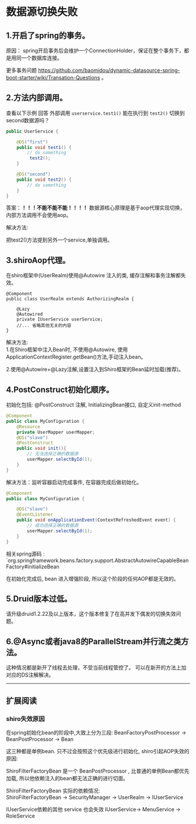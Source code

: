 # 数据源切换失败

## 1.开启了spring的事务。

原因： spring开启事务后会维护一个ConnectionHolder，保证在整个事务下，都是用同一个数据库连接。

更多事务问题 https://github.com/baomidou/dynamic-datasource-spring-boot-starter/wiki/Transation-Questions 。

## 2.方法内部调用。

查看以下示例 回答 外部调用 `userservice.test1()` 能在执行到 `test2()` 切换到second数据源吗？  

```java
public UserService {

    @DS("first")
    public void test1() {
        // do something
         test2();
    }

    @DS("second")
    public void test2() {
        // do something
    }
}

```

答案：**！！！不能不能不能！！！！** 数据源核心原理是基于aop代理实现切换，内部方法调用不会使用aop。

解决方法:

把test2()方法提到另外一个service,单独调用。

## 3.shiroAop代理。

在shiro框架中(UserRealm)使用@Autowire 注入的类, 缓存注解和事务注解都失效。  

```
@Component
public class UserRealm extends AuthorizingRealm {

    @Lazy
    @Autowired
    private IUserService userService;
	//... 省略其他无关的内容
}
```

解决方法:  
1.在Shiro框架中注入Bean时, 不使用@Autowire, 使用ApplicationContextRegister.getBean()方法,手动注入bean。

2.使用@Autowire+@Lazy注解,设置注入到Shiro框架的Bean延时加载(推荐)。

## 4.PostConstruct初始化顺序。

初始化包括: @PostConstruct 注解, InitializingBean接口, 自定义init-method

```java
@Component
public class MyConfiguration {
    @Resource
    private UserMapper userMapper;
    @DS("slave")
    @PostConstruct
    public void init(){
        // 无法选择正确的数据源
        userMapper.selectById(1);
    }
}
```

解决方法：监听容器启动完成事件, 在容器完成后做初始化。

```java
@Component
public class MyConfiguration {

    @DS("slave")
    @EventListener
    public void onApplicationEvent(ContextRefreshedEvent event) {
        // 成功选择正确的数据源
        userMapper.selectById(1);
    }
}
```

相关spring源码 : `org.springframework.beans.factory.support.AbstractAutowireCapableBeanFactory#initializeBean

在初始化完成后, bean 进入增强阶段, 所以这个阶段的任何AOP都是无效的。

## 5.Druid版本过低。

请升级druid1.2.22及以上版本，这个版本修复了在高并发下偶发的切换失效问题。

## 6.@Async或者java8的ParallelStream并行流之类方法。

这种情况都是新开了线程去处理，不受当前线程管控了。 可以在新开的方法上加对应的DS注解解决。

---

## 扩展阅读

### shiro失效原因

在spring初始化bean的阶段中,大致上分为三段: BeanFactoryPostProcessor -> BeanPostProcessor -> Bean
   
这三种都是单例bean. 只不过会按照这个优先级进行初始化, shiro引起AOP失效的原因: 

ShiroFilterFactoryBean 是一个 BeanPostProcessor ,  比普通的单例Bean都优先加载, 所以他依赖注入的bean都无法正确的进行切面。

ShiroFilterFactoryBean 实际的依赖情况:  
ShiroFilterFactoryBean ->  SecurityManager -> UserRealm -> IUserService

IUserService依赖的其他 service 也会失效
IUserService-> MenuService -> RoleService 
